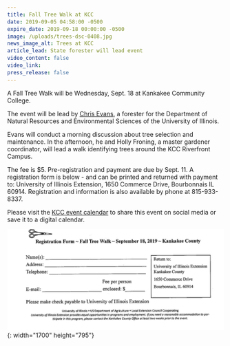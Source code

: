 ```yaml
---
title: Fall Tree Walk at KCC
date: 2019-09-05 04:58:00 -0500
expire_date: 2019-09-18 00:00:00 -0500
image: /uploads/trees-dsc-0408.jpg
news_image_alt: Trees at KCC
article_lead: State forester will lead event
video_content: false
video_link:
press_release: false
---
```


A Fall Tree Walk will be Wednesday, Sept. 18 at Kankakee Community College.

The event will be lead by&nbsp;[Chris Evans](https://nres.illinois.edu/directory/cwevans), a forester for the Department of Natural Resources and Environmental Sciences of the University of Illinois.&nbsp;

Evans will conduct a morning discussion about tree selection and maintenance. In the afternoon, he and Holly Froning, a master gardener coordinator, will lead a walk identifying trees around the KCC Riverfront Campus.

The fee is $5. Pre-registration and payment are due by Sept. 11. A registration form is below - and can be printed and returned with payment to: University of Illinois Extension, 1650 Commerce Drive, Bourbonnais IL 60914. Registration and information is also available by phone at 815-933-8337.

Please visit the [KCC event calendar](https://tockify.com/kankakeecc/detail/366/1568815200000)&nbsp;to share this event on social media or save it to a digital calendar.

![](/uploads/tree-walk-registration.jpg){: width="1700" height="795"}